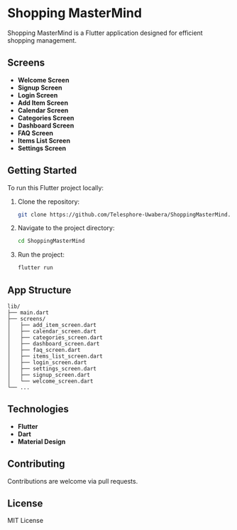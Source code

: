 # Shopping MasterMind

Shopping MasterMind is a Flutter application designed for efficient shopping management.

## Screens

- **Welcome Screen**
- **Signup Screen**
- **Login Screen**
- **Add Item Screen**
- **Calendar Screen**
- **Categories Screen**
- **Dashboard Screen**
- **FAQ Screen**
- **Items List Screen**
- **Settings Screen**

## Getting Started

To run this Flutter project locally:

1. Clone the repository:

   ```bash
   git clone https://github.com/Telesphore-Uwabera/ShoppingMasterMind.git
   ```

2. Navigate to the project directory:

   ```bash
   cd ShoppingMasterMind
   ```

3. Run the project:

   ```bash
   flutter run
   ```

## App Structure

```plaintext
lib/
├── main.dart
├── screens/
│   ├── add_item_screen.dart
│   ├── calendar_screen.dart
│   ├── categories_screen.dart
│   ├── dashboard_screen.dart
│   ├── faq_screen.dart
│   ├── items_list_screen.dart
│   ├── login_screen.dart
│   ├── settings_screen.dart
│   ├── signup_screen.dart
│   └── welcome_screen.dart
└── ...
```

## Technologies

- **Flutter**
- **Dart**
- **Material Design**

## Contributing

Contributions are welcome via pull requests.

## License

MIT License
